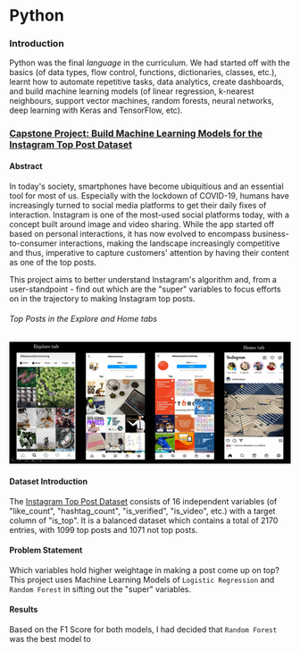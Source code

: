 # Python

### Introduction
Python was the final *language* in the curriculum. We had started off with the basics (of data types, flow control, functions, dictionaries, classes, etc.), learnt how to automate repetitive tasks, data analytics, create dashboards, and build machine learning models (of linear regression, k-nearest neighbours, support vector machines, random forests, neural networks, deep learning with Keras and TensorFlow, etc).

### [Capstone Project: Build Machine Learning Models for the Instagram Top Post Dataset](https://github.com/TheWorldAtMyFingerTips/My_Projects/blob/main/python/Instagram%20Top%20Post.ipynb)

#### Abstract
In today's society, smartphones have become ubiquitious and an essential tool for most of us. Especially with the lockdown of COVID-19, humans have increasingly turned to social media platforms to get their daily fixes of interaction. Instagram is one of the most-used social platforms today, with a concept built around image and video sharing. While the app started off based on personal interactions, it has now evolved to encompass business-to-consumer interactions, making the landscape increasingly competitive and thus, imperative to capture customers' attention by having their content as one of the top posts.

This project aims to better understand Instagram's algorithm and, from a user-standpoint - find out which are the "super" variables to focus efforts on in the trajectory to making Instagram top posts.

###### Top Posts in the Explore and Home tabs
![What is an Instagram Top Post](https://github.com/TheWorldAtMyFingerTips/My_Projects/blob/main/images/What%20is%20an%20Insta%20Top%20Post.png)


#### Dataset Introduction
The [Instagram Top Post Dataset](https://www.kaggle.com/rezaunderfit/instagram-top-post) consists of 16 independent variables (of "like_count", "hashtag_count", "is_verified", "is_video", etc.) with a target column of "is_top". It is a balanced dataset which contains a total of 2170 entries, with 1099 top posts and 1071 not top posts.

#### Problem Statement
Which variables hold higher weightage in making a post come up on top? This project uses Machine Learning Models of `Logistic Regression` and `Random Forest` in sifting out the "super" variables.


#### Results
Based on the F1 Score for both models, I had decided that `Random Forest` was the best model to 

